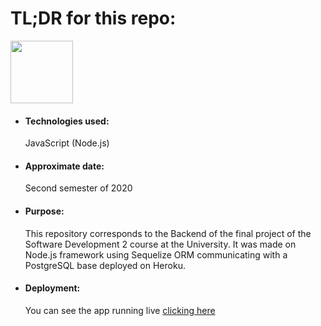 <h1>TL;DR for this repo:</h1>
<img src="https://upload.wikimedia.org/wikipedia/commons/d/d9/Node.js_logo.svg" height="100" width="100">
<ul>
  <li><h4>Technologies used:</h4>JavaScript (Node.js)</li>
  <li><h4>Approximate date:</h4>Second semester of 2020</li>
  <li><h4>Purpose:</h4>This repository corresponds to the Backend of the final project of the Software Development 2 course at the University. It was made on Node.js framework using Sequelize ORM communicating with a PostgreSQL base deployed on Heroku.</li>
  <li><h4>Deployment:</h4>You can see the app running live <a href="http://burgertown-backend.herokuapp.com/" target="_blank" rel="noopener noreferrer">clicking here</a></li>
</ul>
